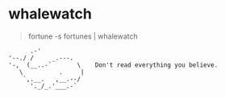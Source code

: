 whalewatch
==========

> fortune -s fortunes | whalewatch

          .-'                                                  
    '--./ /     _.---.                                         
    '-,  (__..-`       \    Don't read everything you believe. 
       \          .     |                                      
        `,.__.   ,__.--/                                       
          '._/_.'___.-`  

